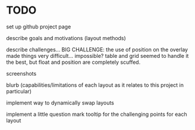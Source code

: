 # TODO

set up github project page

describe goals and motivations (layout methods)

describe challenges... BIG CHALLENGE: the use of position on the overlay made things very difficult... impossible? table and grid seemed to handle it the best, but float and position are completely scuffed.

screenshots

blurb (capabilities/limitations of each layout as it relates to this project in particular)

implement way to dynamically swap layouts

implement a little question mark tooltip for the challenging points for each layout
